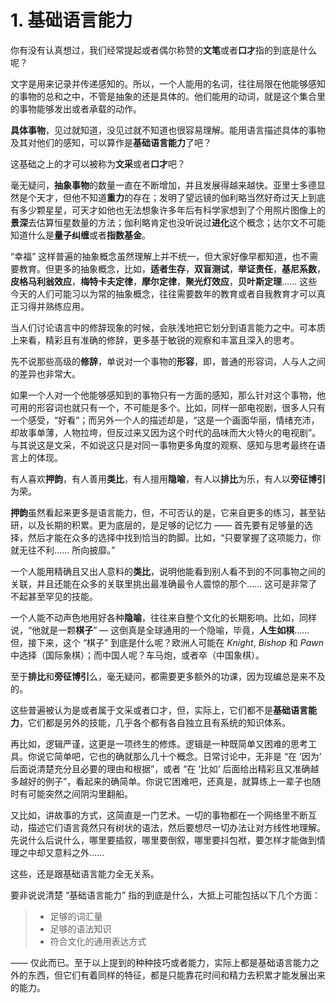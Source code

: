 # 1. 基础语言能力

你有没有认真想过，我们经常提起或者偶尔称赞的**文笔**或者**口才**指的到底是什么呢？

文字是用来记录并传递感知的。所以，一个人能用的名词，往往局限在他能够感知的事物的总和之中，不管是抽象的还是具体的。他们能用的动词，就是这个集合里的事物能够发出或者承载的动作。

**具体事物**，见过就知道，没见过就不知道也很容易理解。能用语言描述具体的事物及其对他们的感知，可以算作是**基础语言能力**了吧？

这基础之上的才可以被称为**文采**或者**口才**吧？

毫无疑问，**抽象事物**的数量一直在不断增加，并且发展得越来越快。亚里士多德显然是个天才，但他不知道**重力**的存在；发明了望远镜的伽利略当然好奇过天上到底有多少颗星星，可天才如他也无法想象许多年后有科学家想到了个用照片图像上的**景深**去估算恒星数量的方法；伽利略肯定也没听说过**进化**这个概念；达尔文不可能知道什么是**量子纠缠**或者**指数基金**。

“幸福” 这样普遍的抽象概念虽然理解上并不统一，但大家好像早都知道，也不需要教育。但更多的抽象概念，比如，**适者生存**，**双盲测试**，**举证责任**，**基尼系数**，**皮格马利翁效应**，**梅特卡夫定律**，**摩尔定律**，**聚光灯效应**，**贝叶斯定理**…… 这些今天的人们可能习以为常的抽象概念，往往需要数年的教育或者自我教育才可以真正习得并熟练应用。

当人们讨论语言中的修辞现象的时候，会肤浅地把它划分到语言能力之中。可本质上来看，精彩且有准确的修辞，更多基于敏锐的观察和丰富且深入的思考。

先不说那些高级的**修辞**，单说对一个事物的**形容**，即，普通的形容词，人与人之间的差异也非常大。

如果一个人对一个他能够感知到的事物只有一方面的感知，那么针对这个事物，他可用的形容词也就只有一个，不可能是多个。比如，同样一部电视剧，很多人只有一个感受，“好看”；而另外一个人的描述却是，“这是一个画面华丽，情绪充沛，却故事单薄，人物拉垮，但反过来又因为这个时代的品味而大火特火的电视剧”。与其说这是文采，不如说这只是对同一事物更多角度的观察、感知与思考最终在语言上的体现。

有人喜欢**押韵**，有人善用**类比**，有人擅用**隐喻**，有人以**排比**为乐，有人以**旁征博引**为荣。

**押韵**虽然看起来更多是语言能力，但，不可否认的是，它来自更多的练习，甚至钻研，以及长期的积累。更为底层的，是足够的记忆力 —— 首先要有足够量的选择，然后才能在众多的选择中找到恰当的韵脚。比如，“只要掌握了这项能力，你就无往不利…… 所向披靡。”

一个人能用精确且又出人意料的**类比**，说明他能看到别人看不到的不同事物之间的关联，并且还能在众多的关联里挑出最准确最令人震惊的那个…… 这可是非常了不起甚至罕见的技能。

一个人能不动声色地用好各种**隐喻**，往往来自整个文化的长期影响。比如，同样说，“他就是一颗**棋子**” — 这倒真是全球通用的一个隐喻，毕竟，**人生如棋**…… 但，接下来，这个 “棋子” 到底是什么呢？欧洲人可能在 *Knight*, *Bishop* 和 *Pawn* 中选择（国际象棋）；而中国人呢？车马炮，或者卒（中国象棋）。

至于**排比**和**旁征博引**么，毫无疑问，都需要更多额外的功课，因为现编总是来不及的。

这些普遍被认为是或者属于文采或者口才，但，实际上，它们都不是**基础语言能力**，它们都是另外的技能，几乎各个都有各自独立且有系统的知识体系。

再比如，逻辑严谨，这更是一项终生的修炼。逻辑是一种既简单又困难的思考工具。你说它简单吧，它也的确就那么几十个概念。日常讨论中，无非是 “在 ‘因为’ 后面说清楚充分且必要的理由和根据”，或者 “在 ‘比如’ 后面给出精彩且又准确越多越好的例子”，看起来的确简单。你说它困难吧，还真是，就算练上一辈子也随时有可能突然之间阴沟里翻船。

又比如，讲故事的方式，这简直是一门艺术。一切的事物都在一个网络里不断互动，描述它们语言竟然只有树状的语法，然后要想尽一切办法让对方线性地理解。先说什么后说什么，哪里要插叙，哪里要倒叙，哪里要抖包袱，要怎样才能做到情理之中却又意料之外……

这些，还是跟基础语言能力全无关系。

要非说说清楚 “基础语言能力” 指的到底是什么，大抵上可能包括以下几个方面：

> * 足够的词汇量
> * 足够的语法知识
> * 符合文化的通用表达方式

—— 仅此而已。至于以上提到的种种技巧或者能力，实际上都是基础语言能力之外的东西，但它们有着同样的特征，都是只能靠花时间和精力去积累才能发展出来的能力。

